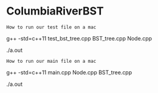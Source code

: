 # ColumbiaRiverBST

`How to run our test file on a mac`

g++ -std=c++11 test_bst_tree.cpp BST_tree.cpp Node.cpp 

./a.out

`How to run our main file on a mac`

g++ -std=c++11 main.cpp Node.cpp BST_tree.cpp

./a.out